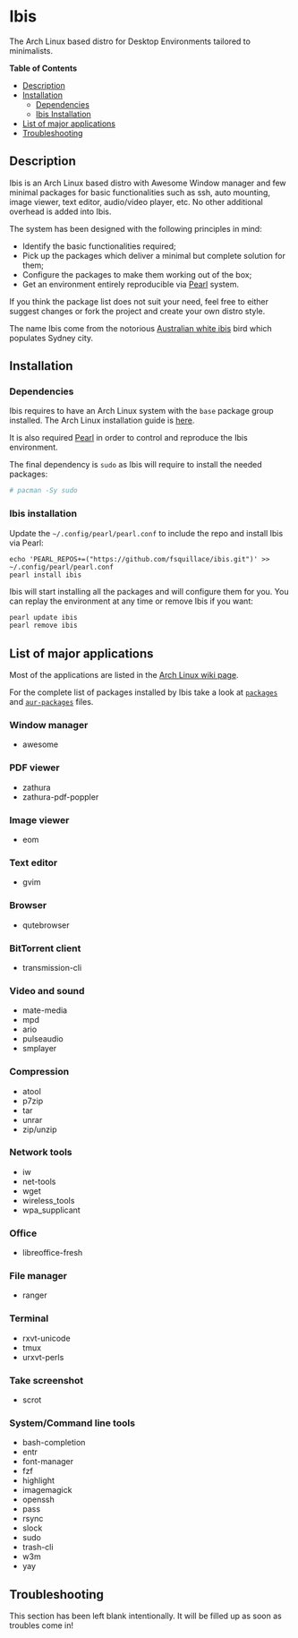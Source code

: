 # Ibis

The Arch Linux based distro for Desktop Environments tailored to minimalists.

**Table of Contents**
- [Description](#description)
- [Installation](#installation)
  - [Dependencies](#dependencies)
  - [Ibis Installation](#ibis-installation)
- [List of major applications](#list-of-major-applications)
- [Troubleshooting](#troubleshooting)

## Description
Ibis is an Arch Linux based distro with Awesome Window manager and few minimal
packages for basic functionalities such as ssh, auto mounting, image viewer,
text editor, audio/video player, etc. No other additional overhead is added into Ibis.

The system has been designed with the following principles in mind:

- Identify the basic functionalities required;
- Pick up the packages which deliver a minimal but complete solution for them;
- Configure the packages to make them working out of the box;
- Get an environment entirely reproducible via [Pearl](https://github.com/pearl-core/pearl) system.

If you think the package list does not suit your need, feel free to either
suggest changes or fork the project and create your own distro style.

The name Ibis come from the notorious
[Australian white ibis](https://en.wikipedia.org/wiki/Australian_white_ibis)
bird which populates Sydney city.

## Installation

### Dependencies

Ibis requires to have an Arch Linux system with the `base` package group
installed. The Arch Linux installation guide is
[here](https://wiki.archlinux.org/index.php/Installation_guide).

It is also required [Pearl](https://github.com/pearl-core/pearl) in order to
control and reproduce the Ibis environment.

The final dependency is `sudo` as Ibis will require to install the needed packages:

```sh
# pacman -Sy sudo
```

### Ibis installation

Update the `~/.config/pearl/pearl.conf` to include the repo and install Ibis via Pearl:

```
echo 'PEARL_REPOS+=("https://github.com/fsquillace/ibis.git")' >> ~/.config/pearl/pearl.conf
pearl install ibis
```

Ibis will start installing all the packages and will configure them for you.
You can replay the environment at any time or remove Ibis if you want:

```sh
pearl update ibis
pearl remove ibis
```

## List of major applications

Most of the applications are listed in the [Arch Linux wiki page](https://wiki.archlinux.org/index.php/list_of_applications).

For the complete list of packages installed by Ibis take a look at
[`packages`](packages) and [`aur-packages`](aur-packages) files.

### Window manager
- awesome

### PDF viewer
- zathura
- zathura-pdf-poppler

### Image viewer
- eom

### Text editor
- gvim

### Browser
- qutebrowser

### BitTorrent client
- transmission-cli

### Video and sound
- mate-media
- mpd
- ario
- pulseaudio
- smplayer

### Compression
- atool
- p7zip
- tar
- unrar
- zip/unzip

### Network tools
- iw
- net-tools
- wget
- wireless_tools
- wpa_supplicant

### Office
- libreoffice-fresh

### File manager
- ranger

### Terminal
- rxvt-unicode
- tmux
- urxvt-perls

### Take screenshot
- scrot

### System/Command line tools
- bash-completion
- entr
- font-manager
- fzf
- highlight
- imagemagick
- openssh
- pass
- rsync
- slock
- sudo
- trash-cli
- w3m
- yay

## Troubleshooting
This section has been left blank intentionally.
It will be filled up as soon as troubles come in!

